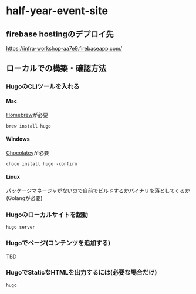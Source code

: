 # half-year-event-site

## firebase hostingのデプロイ先
https://infra-workshop-aa7e9.firebaseapp.com/

## ローカルでの構築・確認方法

### HugoのCLIツールを入れる

#### Mac
[Homebrew](https://brew.sh/index_ja)が必要

`brew install hugo`

#### Windows
[Chocolatey](https://www.cresco.co.jp/blog/entry/2127/)が必要

`choco install hugo -confirm`

#### Linux
パッケージマネージャがないので自前でビルドするかバイナリを落としてくるか(Golangが必要)

### Hugoのローカルサイトを起動

`hugo server`

### Hugoでページ(コンテンツを追加する)

TBD

### HugoでStaticなHTMLを出力するには(必要な場合だけ)

`hugo`
